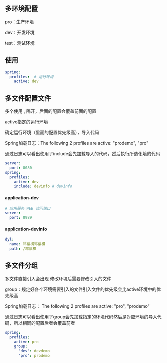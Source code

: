 ## 多环境配置

pro：生产环境

dev：开发环境

test：测试环境

## 使用

``` yml
spring:
  profiles:  # 运行环境
    active: dev
```

## 多文件配置文件

多个使用 , 隔开，后面的配置会覆盖前面的配置

active指定的运行环境

确定运行环境（里面的配置优先级高），导入代码

Spring加载日志：The following 2 profiles are active: "prodemo", "pro"

通过日志可以看出使用了include会先加载导入的代码，然后执行所选化境的代码

``` yml
server:
  port: 8080
spring:
  profiles:
    active: dev
    include: devinfo # devinfo
```

#### application-dev

```yml
# 应用服务 WEB 访问端口
server:
  port: 8989
```

#### application-devinfo

```yml
dyl:
  name: 邓紫棋邓紫棋
  path: /邓紫棋
```

## 多文件分组

多文件直接引入会出现 修改环境后需要修改引入的文件

group：规定好各个环境需要引入的文件引入文件的优先级会比active环境中的优先级高

Spring加载日志： The following 2 profiles are active: "pro", "prodemo"

通过日志可以看出使用了group会先加载指定的环境代码然后是对应环境的导入代码，所以相同的配置后者会覆盖前者

```yml
spring:
  profiles:
    active: pro
    group:
      "dev": devdemo
      "pro": prodemo
```

